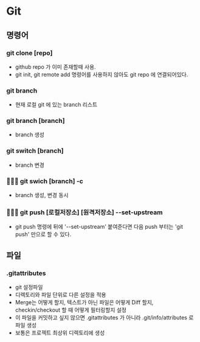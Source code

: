 # Git

## 명령어

### git clone [repo]

- github repo 가 이미 존재할때 사용.
- git init, git remote add 명령어를 사용하지 않아도 git repo 에 연결되어있다.

### git branch

- 현재 로컬 git 에 있는 branch 리스트

### git branch [branch]

- branch 생성

### git switch [branch]

- branch 변경

### 🧤🧤🧤 git swich [branch] -c

- branch 생성, 변경 동시

### 🧤🧤🧤 git push [로컬저장소] [원격저장소] --set-upstream

- git push 명령에 뒤에 '--set-upstream' 붙여준다면 다음 push 부터는 'git push' 만으로 할 수 있다.

## 파일

### .gitattributes

- git 설정파일
- 디렉토리와 파일 단위로 다른 설정을 적용
- Merge는 어떻게 할지, 텍스트가 아닌 파일은 어떻게 Diff 할지, checkin/checkout 할 때 어떻게 필터링할지 설정
- 이 파일을 커밋하고 싶지 않으면 .gitattributes 가 아니라 .git/info/attributes 로 파일 생성
- 보통은 프로젝트 최상위 디렉토리에 생성

